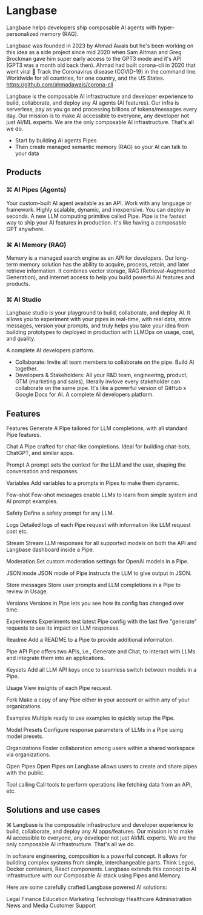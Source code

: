 # Langbase

Langbase helps developers ship composable AI agents with hyper-personalized memory (RAG).

Langbase was founded in 2023 by Ahmad Awais but he's been working on this idea as a side project since mid 2020 when Sam Altman and Greg Brockman gave him super early access to the GPT3 mode and it's API (GPT3 was a month old back then). Ahmad had built corona-cli in 2020 that went viral 🦠 Track the Coronavirus disease (COVID-19) in the command line. Worldwide for all countries, for one country, and the US States. https://github.com/ahmadawais/corona-cli

Langbase is the composable AI infrastructure and developer experience to build, collaborate, and deploy any AI agents (AI features). Our infra is serverless, pay as you go and processing billions of tokens/messages every day. Our mission is to make AI accessible to everyone, any developer not just AI/ML experts. We are the only composable AI infrastructure. That's all we do.

- Start by building AI agents Pipes
- Then create managed semantic memory (RAG) so your AI can talk to your data

## Products

### ⌘ AI Pipes (Agents)
Your custom-built AI agent available as an API. Work with any language or framework. Highly scalable, dynamic, and inexpensive. You can deploy in seconds. A new LLM computing primitive called Pipe. Pipe is the fastest way to ship your AI features in production. It's like having a composable GPT anywhere.

### ⌘ AI Memory (RAG)
Memory is a managed search engine as an API for developers. Our long-term memory solution has the ability to acquire, process, retain, and later retrieve information. It combines vector storage, RAG (Retrieval-Augmented Generation), and internet access to help you build powerful AI features and products.

### ⌘ AI Studio
Langbase studio is your playground to build, collaborate, and deploy AI. It allows you to experiment with your pipes in real-time, with real data, store messages, version your prompts, and truly helps you take your idea from building prototypes to deployed in production with LLMOps on usage, cost, and quality.

A complete AI developers platform.
- Collaborate: Invite all team members to collaborate on the pipe. Build AI together.
- Developers & Stakeholders: All your R&D team, engineering, product, GTM (marketing and sales), literally invlove every stakeholder can collaborate on the same pipe. It's like a powerful version of GitHub x Google Docs for AI. A complete AI developers platform.

## Features

Features
Generate
A Pipe tailored for LLM completions, with all standard Pipe features.

Chat
A Pipe crafted for chat-like completions. Ideal for building chat-bots, ChatGPT, and similar apps.

Prompt
A prompt sets the context for the LLM and the user, shaping the conversation and responses.

Variables
Add variables to a prompts in Pipes to make them dynamic.

Few-shot
Few-shot messages enable LLMs to learn from simple system and AI prompt examples.

Safety
Define a safety prompt for any LLM.

Logs
Detailed logs of each Pipe request with information like LLM request cost etc.

Stream
Stream LLM responses for all supported models on both the API and Langbase dashboard inside a Pipe.

Moderation
Set custom moderation settings for OpenAI models in a Pipe.

JSON mode
JSON mode of Pipe instructs the LLM to give output in JSON.

Store messages
Store user prompts and LLM completions in a Pipe to review in Usage.

Versions
Versions in Pipe lets you see how its config has changed over time.

Experiments
Experiments test latest Pipe config with the last five "generate" requests to see its impact on LLM responses.

Readme
Add a README to a Pipe to provide additional information.

Pipe API
Pipe offers two APIs, i.e., Generate and Chat, to interact with LLMs and integrate them into an applications.

Keysets
Add all LLM API keys once to seamless switch between models in a Pipe.

Usage
View insights of each Pipe request.

Fork
Make a copy of any Pipe either in your account or within any of your organizations.

Examples
Multiple ready to use examples to quickly setup the Pipe.

Model Presets
Configure response parameters of LLMs in a Pipe using model presets.

Organizations
Foster collaboration among users within a shared workspace via organizations.

Open Pipes
Open Pipes on Langbase allows users to create and share pipes with the public.

Tool calling
Call tools to perform operations like fetching data from an API, etc.

## Solutions and use cases

⌘ Langbase is the composable infrastructure and developer experience to build, collaborate, and deploy any AI apps/features. Our mission is to make AI accessible to everyone, any developer not just AI/ML experts. We are the only composable AI infrastructure. That's all we do.

In software engineering, composition is a powerful concept. It allows for building complex systems from simple, interchangeable parts. Think Legos, Docker containers, React components. Langbase extends this concept to AI infrastructure with our Composable AI stack using Pipes and Memory.

Here are some carefully crafted Langbase powered AI solutions:

Legal
Finance
Education
Marketing
Technology
Healthcare
Administration
News and Media
Customer Support
